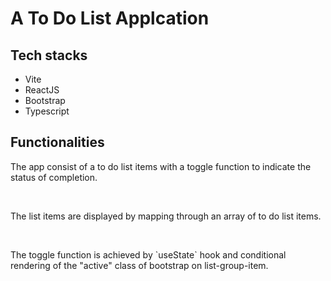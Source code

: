 <h1>A To Do List Applcation</h1>

<h2>Tech stacks</h2>
<ul>
   <li>Vite</li>
   <li>ReactJS</li>
   <li>Bootstrap</li>
   <li>Typescript</li>
</ul>

<h2>Functionalities</h2>
<p>The app consist of a to do list items with a toggle function to indicate the status of completion.</p><br>
<p>The list items are displayed by mapping through an array of to do list items.</p><br>
<p>The toggle function is achieved by `useState` hook and conditional rendering of the "active" class of bootstrap on list-group-item.</p><br>
